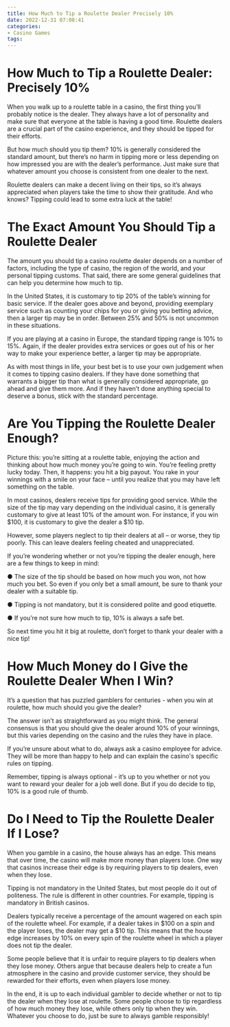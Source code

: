 ```yaml
---
title: How Much to Tip a Roulette Dealer Precisely 10%
date: 2022-12-31 07:08:41
categories:
- Casino Games
tags:
---
```



#  How Much to Tip a Roulette Dealer: Precisely 10%

When you walk up to a roulette table in a casino, the first thing you’ll probably notice is the dealer. They always have a lot of personality and make sure that everyone at the table is having a good time. Roulette dealers are a crucial part of the casino experience, and they should be tipped for their efforts.

But how much should you tip them? 10% is generally considered the standard amount, but there’s no harm in tipping more or less depending on how impressed you are with the dealer’s performance. Just make sure that whatever amount you choose is consistent from one dealer to the next.

Roulette dealers can make a decent living on their tips, so it’s always appreciated when players take the time to show their gratitude. And who knows? Tipping could lead to some extra luck at the table!

#  The Exact Amount You Should Tip a Roulette Dealer

The amount you should tip a casino roulette dealer depends on a number of factors, including the type of casino, the region of the world, and your personal tipping customs. That said, there are some general guidelines that can help you determine how much to tip.

In the United States, it is customary to tip 20% of the table’s winning for basic service. If the dealer goes above and beyond, providing exemplary service such as counting your chips for you or giving you betting advice, then a larger tip may be in order. Between 25% and 50% is not uncommon in these situations.

If you are playing at a casino in Europe, the standard tipping range is 10% to 15%. Again, if the dealer provides extra services or goes out of his or her way to make your experience better, a larger tip may be appropriate.

As with most things in life, your best bet is to use your own judgement when it comes to tipping casino dealers. If they have done something that warrants a bigger tip than what is generally considered appropriate, go ahead and give them more. And if they haven’t done anything special to deserve a bonus, stick with the standard percentage.

#  Are You Tipping the Roulette Dealer Enough?

Picture this: you’re sitting at a roulette table, enjoying the action and thinking about how much money you’re going to win. You’re feeling pretty lucky today. Then, it happens: you hit a big payout. You rake in your winnings with a smile on your face – until you realize that you may have left something on the table.

In most casinos, dealers receive tips for providing good service. While the size of the tip may vary depending on the individual casino, it is generally customary to give at least 10% of the amount won. For instance, if you win $100, it is customary to give the dealer a $10 tip.

However, some players neglect to tip their dealers at all – or worse, they tip poorly. This can leave dealers feeling cheated and unappreciated.

If you’re wondering whether or not you’re tipping the dealer enough, here are a few things to keep in mind:

● The size of the tip should be based on how much you won, not how much you bet. So even if you only bet a small amount, be sure to thank your dealer with a suitable tip.

● Tipping is not mandatory, but it is considered polite and good etiquette.

● If you’re not sure how much to tip, 10% is always a safe bet.

So next time you hit it big at roulette, don’t forget to thank your dealer with a nice tip!

#  How Much Money do I Give the Roulette Dealer When I Win?

It’s a question that has puzzled gamblers for centuries - when you win at roulette, how much should you give the dealer? 

The answer isn’t as straightforward as you might think. The general consensus is that you should give the dealer around 10% of your winnings, but this varies depending on the casino and the rules they have in place. 

If you’re unsure about what to do, always ask a casino employee for advice. They will be more than happy to help and can explain the casino's specific rules on tipping. 

Remember, tipping is always optional - it’s up to you whether or not you want to reward your dealer for a job well done. But if you do decide to tip, 10% is a good rule of thumb.

#  Do I Need to Tip the Roulette Dealer If I Lose?

When you gamble in a casino, the house always has an edge. This means that over time, the casino will make more money than players lose. One way that casinos increase their edge is by requiring players to tip dealers, even when they lose.

Tipping is not mandatory in the United States, but most people do it out of politeness. The rule is different in other countries. For example, tipping is mandatory in British casinos.

 Dealers typically receive a percentage of the amount wagered on each spin of the roulette wheel. For example, if a dealer takes in $100 on a spin and the player loses, the dealer may get a $10 tip. This means that the house edge increases by 10% on every spin of the roulette wheel in which a player does not tip the dealer.

Some people believe that it is unfair to require players to tip dealers when they lose money. Others argue that because dealers help to create a fun atmosphere in the casino and provide customer service, they should be rewarded for their efforts, even when players lose money.

In the end, it is up to each individual gambler to decide whether or not to tip the dealer when they lose at roulette. Some people choose to tip regardless of how much money they lose, while others only tip when they win. Whatever you choose to do, just be sure to always gamble responsibly!
